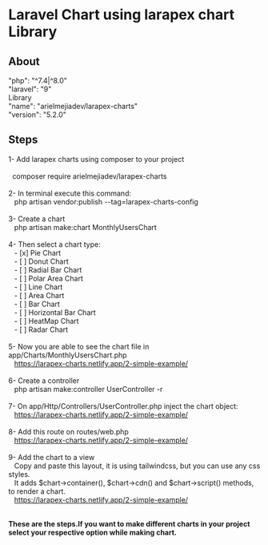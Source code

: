 <h1>Laravel Chart using <b>larapex chart Library</b></h1>

## About

"php": "^7.4|^8.0"<br>
"laravel": "9"<br>
Library<br>
"name": "arielmejiadev/larapex-charts"<br>
"version": "5.2.0"<br>

## Steps

1- Add larapex charts using composer to your project<br><br>
&nbsp;&nbsp;composer require arielmejiadev/larapex-charts<br><br>
2- In terminal execute this command:<br>
&nbsp;&nbsp;    php artisan vendor:publish --tag=larapex-charts-config<br><br>
3- Create a chart<br>
&nbsp;&nbsp;    php artisan make:chart MonthlyUsersChart<br><br>
4- Then select a chart type:<br>
 &nbsp;&nbsp;   - [x] Pie Chart<br>
 &nbsp;&nbsp;   - [ ] Donut Chart<br>
 &nbsp;&nbsp;   - [ ] Radial Bar Chart<br>
 &nbsp;&nbsp;   - [ ] Polar Area Chart<br>
 &nbsp;&nbsp;   - [ ] Line Chart<br>
 &nbsp;&nbsp;   - [ ] Area Chart<br>
 &nbsp;&nbsp;   - [ ] Bar Chart<br>
 &nbsp;&nbsp;  - [ ] Horizontal Bar Chart<br>
 &nbsp;&nbsp;   - [ ] HeatMap Chart<br>
&nbsp;&nbsp;    - [ ] Radar Chart<br><br>
 5- Now you are able to see the chart file in app/Charts/MonthlyUsersChart.php<br>
 &nbsp;&nbsp;   https://larapex-charts.netlify.app/2-simple-example/<br><br>
6- Create a controller<br>
&nbsp;&nbsp;    php artisan make:controller UserController -r<br><br>
7- On app/Http/Controllers/UserController.php inject the chart object:<br>
&nbsp;&nbsp;    https://larapex-charts.netlify.app/2-simple-example/<br><br>
8- Add this route on routes/web.php<br>
 &nbsp;&nbsp;   https://larapex-charts.netlify.app/2-simple-example/<br><br>
9- Add the chart to a view<br>
  &nbsp;&nbsp;  Copy and paste this layout, it is using tailwindcss, but you can use any css styles.<br>
 &nbsp;&nbsp;   It adds $chart->container(), $chart->cdn() and $chart->script() methods, to render a chart.<br>
  &nbsp;&nbsp;  https://larapex-charts.netlify.app/2-simple-example/<br><br>
    
 <b>These are the steps.If you want to make different charts in your project select your respective option while making chart.</b>



